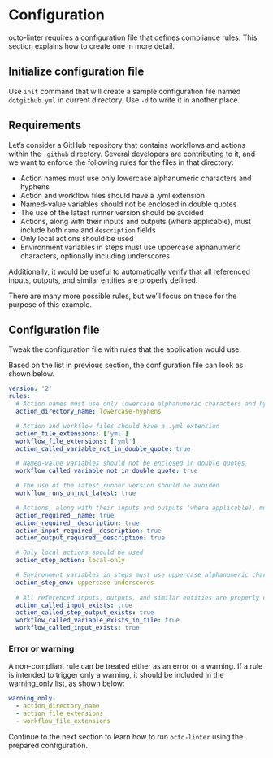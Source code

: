 # Configuration

octo-linter requires a configuration file that defines compliance rules. This section explains how to create one in more detail.

## Initialize configuration file
Use `init` command that will create a sample configuration file named `dotgithub.yml` in
current directory. Use `-d` to write it in another place.

## Requirements
Let’s consider a GitHub repository that contains workflows and actions within the `.github` directory. Several 
developers are contributing to it, and we want to enforce the following rules for the files in that directory:

* Action names must use only lowercase alphanumeric characters and hyphens
* Action and workflow files should have a .yml extension
* Named-value variables should not be enclosed in double quotes
* The use of the latest runner version should be avoided
* Actions, along with their inputs and outputs (where applicable), must include both `name` and `description` fields
* Only local actions should be used
* Environment variables in steps must use uppercase alphanumeric characters, optionally including underscores

Additionally, it would be useful to automatically verify that all referenced inputs, outputs, and similar entities are properly defined.

There are many more possible rules, but we’ll focus on these for the purpose of this example.

## Configuration file
Tweak the configuration file with rules that the application would use.

Based on the list in previous section, the configuration file can look as shown below.

````yaml
version: '2'
rules:
  # Action names must use only lowercase alphanumeric characters and hyphens
  action_directory_name: lowercase-hyphens

  # Action and workflow files should have a .yml extension
  action_file_extensions: ['yml']
  workflow_file_extensions: ['yml']
  action_called_variable_not_in_double_quote: true

  # Named-value variables should not be enclosed in double quotes
  workflow_called_variable_not_in_double_quote: true

  # The use of the latest runner version should be avoided
  workflow_runs_on_not_latest: true

  # Actions, along with their inputs and outputs (where applicable), must include both name and description fields
  action_required__name: true 
  action_required__description: true
  action_input_required__description: true
  action_output_required__description: true

  # Only local actions should be used
  action_step_action: local-only

  # Environment variables in steps must use uppercase alphanumeric characters, optionally including underscores
  action_step_env: uppercase-underscores 
  
  # All referenced inputs, outputs, and similar entities are properly defined
  action_called_input_exists: true 
  action_called_step_output_exists: true
  workflow_called_variable_exists_in_file: true
  workflow_called_input_exists: true
````

### Error or warning
A non-compliant rule can be treated either as an error or a warning. If a rule is intended to trigger only a warning, it should be included in the warning_only list, as shown below:

````yaml
warning_only:
  - action_directory_name
  - action_file_extensions
  - workflow_file_extensions
````

Continue to the next section to learn how to run `octo-linter` using the prepared configuration.
